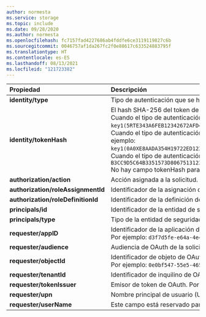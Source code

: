 ```yaml
---
author: normesta
ms.service: storage
ms.topic: include
ms.date: 09/28/2020
ms.author: normesta
ms.openlocfilehash: fc7157fad4227686ab4fddfe6ce3119119827c6b
ms.sourcegitcommit: 0046757af1da267fc2f0e88617c633524883795f
ms.translationtype: HT
ms.contentlocale: es-ES
ms.lasthandoff: 08/13/2021
ms.locfileid: "121723382"
---
```

| Propiedad | Descripción |
|:--- |:---|
|**identity/type** | Tipo de autenticación que se ha usado para realizar la solicitud. Por ejemplo: `OAuth`, `Kerberos`, `SAS Key`, `Account Key` o `Anonymous` |
|**identity/tokenHash**|El hash SHA-256 del token de autenticación utilizado en la solicitud. <br>Cuando el tipo de autenticación es `Account Key`, el formato es "clave 1 \| clave 2 (hash SHA 256 de la clave)". Por ejemplo: `key1(5RTE343A6FEB12342672AFD40072B70D4A91BGH5CDF797EC56BF82B2C3635CE)`. <br>Cuando el tipo de autenticación es `SAS Key`, el formato es "clave 1 \| clave 2 (hash SHA 256 de la clave), SasSignature (hash SHA 256 del token de SAS)". Por ejemplo: `key1(0A0XE8AADA354H19722ED12342443F0DC8FAF3E6GF8C8AD805DE6D563E0E5F8A),SasSignature(04D64C2B3A704145C9F1664F201123467A74D72DA72751A9137DDAA732FA03CF)`. Cuando el tipo de autenticación es `OAuth`, el formato es "hash SHA 256 del token de OAuth". Por ejemplo: `B3CC9D5C64B3351573D806751312317FE4E910877E7CBAFA9D95E0BE923DD25C`<br> No hay campo tokenHash para otros tipos de autenticación. |
|**authorization/action** | Acción asignada a la solicitud. |
|**authorization/roleAssignmentId** | Identificador de la asignación de roles. Por ejemplo: `4e2521b7-13be-4363-aeda-111111111111`.|
|**authorization/roleDefinitionId** | Identificador de la definición de roles. Por ejemplo: `ba92f5b4-2d11-453d-a403-111111111111"`.|
|**principals/id** | Identificador de la entidad de seguridad. Por ejemplo: `a4711f3a-254f-4cfb-8a2d-111111111111`.|
|**principals/type** | Tipo de la entidad de seguridad. Por ejemplo: `ServicePrincipal`. |
|**requester/appID** | Identificador de la aplicación de Open Authorization (OAuth) que se usa como solicitante. <br> Por ejemplo: `d3f7d5fe-e64a-4e4e-871d-333333333333`.|
|**requester/audience** | Audiencia de OAuth de la solicitud. Por ejemplo: `https://storage.azure.com`. |
|**requester/objectId** | Identificador de objeto de OAuth de la solicitud. En el caso de la autenticación Kerberos, representa al identificador de objeto del usuario autenticado de Kerberos. Por ejemplo: `0e0bf547-55e5-465c-91b7-2873712b249c`. |
|**requester/tenantId** | Identificador de inquilino de OAuth de la identidad. Por ejemplo: `72f988bf-86f1-41af-91ab-222222222222`.|
|**requester/tokenIssuer** | Emisor de token de OAuth. Por ejemplo: `https://sts.windows.net/72f988bf-86f1-41af-91ab-222222222222/`.|
|**requester/upn** | Nombre principal de usuario (UPN) del solicitante. Por ejemplo: `someone@contoso.com`. |
|**requester/userName** | Este campo está reservado para uso interno exclusivamente.|
